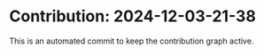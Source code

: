 # Contribution: 2024-12-03-21-38
This is an automated commit to keep the contribution graph active.
